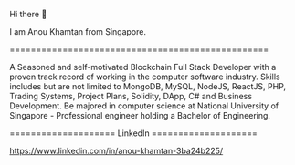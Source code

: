 Hi there 👋

I am Anou Khamtan from Singapore.

=================================================

A Seasoned and self-motivated Blockchain Full Stack Developer with a proven track record of working in the computer software industry.
Skills includes but are not limited to MongoDB, MySQL, NodeJS, ReactJS, PHP, Trading Systems, Project Plans, Solidity, DApp, C# and Business Development.
Be majored in computer science at National University of Singapore - Professional engineer holding a Bachelor of Engineering.

==================== LinkedIn ====================

https://www.linkedin.com/in/anou-khamtan-3ba24b225/
